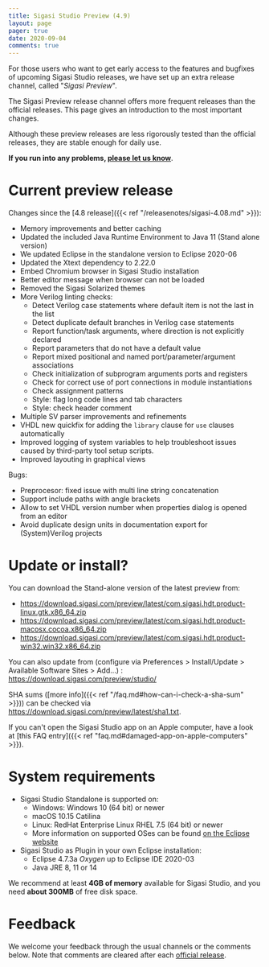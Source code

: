 ```yaml
---
title: Sigasi Studio Preview (4.9)
layout: page
pager: true
date: 2020-09-04
comments: true
---
```


For those users who want to get early access to the features and bugfixes of upcoming Sigasi Studio releases, we have set up an extra release channel, called "*Sigasi Preview*".

The Sigasi Preview release channel offers more frequent releases than the official releases. This page gives an introduction to the most important changes.

Although these preview releases are less rigorously tested than the official releases, they are stable enough for daily use.

**If you run into any problems, [please let us know](https://www.sigasi.com/support/)**.

# Current preview release

Changes since the [4.8 release]({{< ref "/releasenotes/sigasi-4.08.md" >}}):

* Memory improvements and better caching
* Updated the included Java Runtime Environment to Java 11 (Stand alone version)
* We updated Eclipse in the standalone version to Eclipse 2020-06
* Updated the Xtext dependency to 2.22.0
* Embed Chromium browser in Sigasi Studio installation
* Better editor message when browser can not be loaded
* Removed the Sigasi Solarized themes
* More Verilog linting checks:
    - Detect Verilog case statements where default item is not the last in the list
    - Detect duplicate default branches in Verilog case statements
    - Report function/task arguments, where direction is not explicitly declared
    - Report parameters that do not have a default value
    - Report mixed positional and named port/parameter/argument associations
    - Check initialization of subprogram arguments ports and registers
    - Check for correct use of port connections in module instantiations
    - Check assignment patterns
    - Style: flag long code lines and tab characters
    - Style: check header comment
* Multiple SV parser improvements and refinements
* VHDL new quickfix for adding the `library` clause for `use` clauses automatically
* Improved logging of system variables to help troubleshoot issues caused by third-party tool setup scripts.
* Improved layouting in graphical views

Bugs:
* Preprocesor: fixed issue with multi line string concatenation
* Support include paths with angle brackets
* Allow to set VHDL version number when properties dialog is opened from an editor
* Avoid duplicate design units in documentation export for (System)Verilog projects


# Update or install?

You can download the Stand-alone version of the latest preview from:

* <https://download.sigasi.com/preview/latest/com.sigasi.hdt.product-linux.gtk.x86_64.zip>
* <https://download.sigasi.com/preview/latest/com.sigasi.hdt.product-macosx.cocoa.x86_64.zip>
* <https://download.sigasi.com/preview/latest/com.sigasi.hdt.product-win32.win32.x86_64.zip>

You can also update from (configure via Preferences > Install/Update > Available Software Sites > Add...) :
  https://download.sigasi.com/preview/studio/

SHA sums ([more info]({{< ref "/faq.md#how-can-i-check-a-sha-sum" >}})) can be checked via <https://download.sigasi.com/preview/latest/sha1.txt>.

If you can't open the Sigasi Studio app on an Apple computer, have a look at [this FAQ entry]({{< ref "faq.md#damaged-app-on-apple-computers" >}}).

# System requirements

* Sigasi Studio Standalone is supported on:
    * Windows: Windows 10 (64 bit) or newer
    * macOS 10.15 Catilina
    * Linux: RedHat Enterprise Linux RHEL 7.5 (64 bit) or newer
    * More information on supported OSes can be found [on the Eclipse website](https://www.eclipse.org/projects/project-plan.php?planurl=http://www.eclipse.org/eclipse/development/plans/eclipse_project_plan_4_10.xml#target_environments)
* Sigasi Studio as Plugin in your own Eclipse installation:
    * Eclipse 4.7.3a *Oxygen* up to Eclipse IDE 2020-03
    * Java JRE 8, 11 or 14

We recommend at least **4GB of memory** available for Sigasi Studio,
and you need **about 300MB** of free disk space.

# Feedback

We welcome your feedback through the usual channels or the comments below. Note that comments are cleared after each [official release](/releasenotes).

